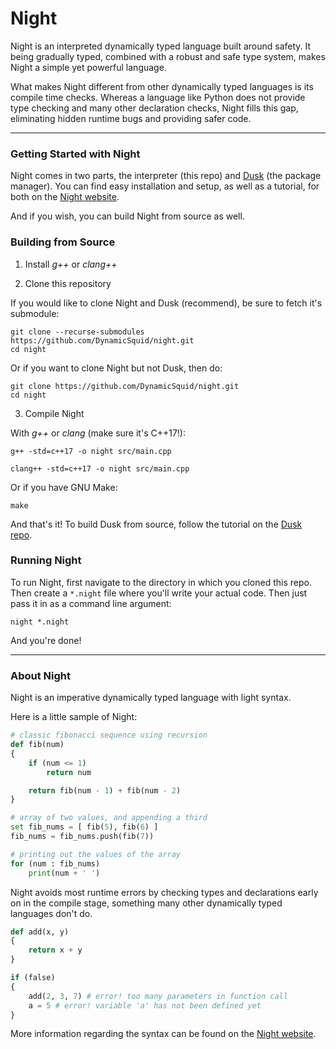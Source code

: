 # Night

Night is an interpreted dynamically typed language built around safety. It being gradually typed, combined with a robust and safe type system, makes Night a simple yet powerful language.

What makes Night different from other dynamically typed languages is its compile time checks. Whereas a language like Python does not provide type checking and many other declaration checks, Night fills this gap, eliminating hidden runtime bugs and providing safer code.

---

### Getting Started with Night

Night comes in two parts, the interpreter (this repo) and [Dusk](https://github.com/firefish111/dusk) (the package manager). You can find easy installation and setup, as well as a tutorial, for both on the [Night website](https://night-website.dynamicsquid.repl.co/index.html).

And if you wish, you can build Night from source as well.

### Building from Source

1. Install *g++* or *clang++*

2. Clone this repository

If you would like to clone Night and Dusk (recommend), be sure to fetch it's submodule:

```
git clone --recurse-submodules https://github.com/DynamicSquid/night.git
cd night
```

Or if you want to clone Night but not Dusk, then do:

```
git clone https://github.com/DynamicSquid/night.git
cd night
```

3. Compile Night

With *g++* or *clang* (make sure it's C++17!):

```
g++ -std=c++17 -o night src/main.cpp

clang++ -std=c++17 -o night src/main.cpp
```

Or if you have GNU Make:

```
make
```

And that's it! To build Dusk from source, follow the tutorial on the [Dusk repo](https://github.com/firefish111/dusk).

### Running Night

To run Night, first navigate to the directory in which you cloned this repo. Then create a `*.night` file where you'll write your actual code. Then just pass it in as a command line argument:

```
night *.night
```

And you're done!

---

### About Night

Night is an imperative dynamically typed language with light syntax.

Here is a little sample of Night:

```py
# classic fibonacci sequence using recursion
def fib(num)
{
    if (num <= 1)
        return num

    return fib(num - 1) + fib(num - 2)
}

# array of two values, and appending a third
set fib_nums = [ fib(5), fib(6) ]
fib_nums = fib_nums.push(fib(7))

# printing out the values of the array
for (num : fib_nums)
    print(num + ' ')
```

Night avoids most runtime errors by checking types and declarations early on in the compile stage, something many other dynamically typed languages don't do.

```py
def add(x, y)
{
    return x + y
}

if (false)
{
    add(2, 3, 7) # error! too many parameters in function call
    a = 5 # error! variable 'a' has not been defined yet
}
```

More information regarding the syntax can be found on the [Night website](https://night-website.dynamicsquid.repl.co/html/reference.html).
